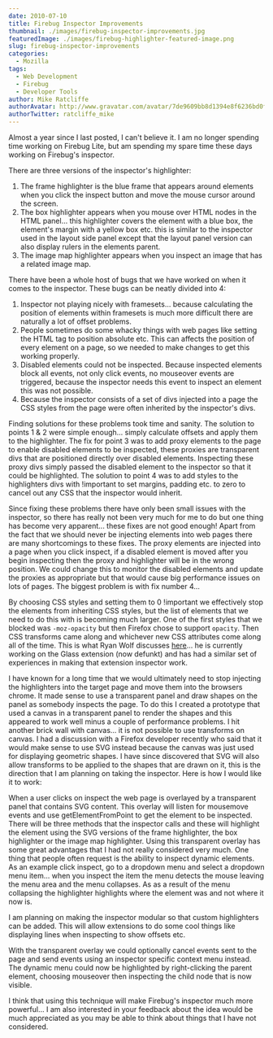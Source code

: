 ```yaml
---
date: 2010-07-10
title: Firebug Inspector Improvements
thumbnail: ./images/firebug-inspector-improvements.jpg
featuredImage: ./images/firebug-highlighter-featured-image.png
slug: firebug-inspector-improvements
categories:
  - Mozilla
tags:
  - Web Development
  - Firebug
  - Developer Tools
author: Mike Ratcliffe
authorAvatar: http://www.gravatar.com/avatar/7de9609bb8d1394e8f6236bd0fac2d7b.jpg
authorTwitter: ratcliffe_mike
---
```


Almost a year since I last posted, I can't believe it. I am no longer spending time working on Firebug Lite, but am spending my spare time these days working on Firebug's inspector.

There are three versions of the inspector's highlighter:

1. The frame highlighter is the blue frame that appears around elements when you click the inspect button and move the mouse cursor around the screen.
2. The box highlighter appears when you mouse over HTML nodes in the HTML panel... this highlighter covers the element with a blue box, the element's margin with a yellow box etc. this is similar to the inspector used in the layout side panel except that the layout panel version can also display rulers in the elements parent.
3. The image map highlighter appears when you inspect an image that has a related image map.

There have been a whole host of bugs that we have worked on when it comes to the inspector. These bugs can be neatly divided into 4:

1. Inspector not playing nicely with framesets... because calculating the position of elements within framesets is much more difficult there are naturally a lot of offset problems.
2. People sometimes do some whacky things with web pages like setting the HTML tag to position absolute etc. This can affects the position of every element on a page, so we needed to make changes to get this working properly.
3. Disabled elements could not be inspected. Because inspected elements block all events, not only click events, no mouseover events are triggered, because the inspector needs this event to inspect an element this was not possible.
4. Because the inspector consists of a set of divs injected into a page the CSS styles from the page were often inherited by the inspector's divs.

Finding solutions for these problems took time and sanity. The solution to points 1 & 2 were simple enough... simply calculate offsets and apply them to the highlighter. The fix for point 3 was to add proxy elements to the page to enable disabled elements to be inspected, these proxies are transparent divs that are positioned directly over disabled elements. Inspecting these proxy divs simply passed the disabled element to the inspector so that it could be highlighted. The solution to point 4 was to add styles to the highlighters divs with !important to set margins, padding etc. to zero to cancel out any CSS that the inspector would inherit.

Since fixing these problems there have only been small issues with the inspector, so there has really not been very much for me to do but one thing has become very apparent... these fixes are not good enough! Apart from the fact that we should never be injecting elements into web pages there are many shortcomings to these fixes. The proxy elements are injected into a page when you click inspect, if a disabled element is moved after you begin inspecting then the proxy and highlighter will be in the wrong position. We could change this to monitor the disabled elements and update the proxies as appropriate but that would cause big performance issues on lots of pages. The biggest problem is with fix number 4...

By choosing CSS styles and setting them to 0 !important we effectively stop the elements from inheriting CSS styles, but the list of elements that we need to do this with is becoming much larger. One of the first styles that we blocked was `-moz-opacity` but then Firefox chose to support `opacity`. Then CSS transforms came along and whichever new CSS attributes come along all of the time. This is what Ryan Wolf discusses [here](http://web.archive.org/web/20111001031820/http://borderstylo.com/posts/177-adding-nodes-to-the-dom-with-style)... he is currently working on the Glass extension (now defunkt) and has had a similar set of experiences in making that extension inspector work.

I have known for a long time that we would ultimately need to stop injecting the highlighters into the target page and move them into the browsers chrome. It made sense to use a transparent panel and draw shapes on the panel as somebody inspects the page. To do this I created a prototype that used a canvas in a transparent panel to render the shapes and this appeared to work well minus a couple of performance problems. I hit another brick wall with canvas... it is not possible to use transforms on canvas. I had a discussion with a Firefox developer recently who said that it would make sense to use SVG instead because the canvas was just used for displaying geometric shapes. I have since discovered that SVG will also allow transforms to be applied to the shapes that are drawn on it, this is the direction that I am planning on taking the inspector. Here is how I would like it to work:

When a user clicks on inspect the web page is overlayed by a transparent panel that contains SVG content. This overlay will listen for mousemove events and use getElementFromPoint to get the element to be inspected. There will be three methods that the inspector calls and these will highlight the element using the SVG versions of the frame highlighter, the box highlighter or the image map highlighter. Using this transparent overlay has some great advantages that I had not really considered very much. One thing that people often request is the ability to inspect dynamic elements. As an example click inspect, go to a dropdown menu and select a dropdown menu item... when you inspect the item the menu detects the mouse leaving the menu area and the menu collapses. As as a result of the menu collapsing the highlighter highlights where the element was and not where it now is.

I am planning on making the inspector modular so that custom highlighters can be added. This will allow extensions to do some cool things like displaying lines when inspecting to show offsets etc.

With the transparent overlay we could optionally cancel events sent to the page and send events using an inspector specific context menu instead. The dynamic menu could now be highlighted by right-clicking the parent element, choosing mouseover then inspecting the child node that is now visible.

I think that using this technique will make Firebug's inspector much more powerful... I am also interested in your feedback about the idea would be much appreciated as you may be able to think about things that I have not considered.
